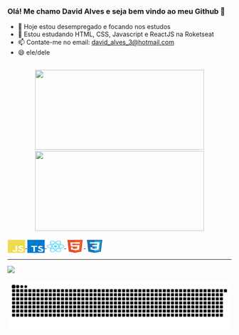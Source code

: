 ### Olá! Me chamo David Alves e seja bem vindo ao meu Github 👋



- 🔭 Hoje estou desempregado e focando nos estudos
- 🌱 Estou estudando HTML, CSS, Javascript e ReactJS na Roketseat
- 📫 Contate-me no email: david_alves_3@hotmail.com
- 😄 ele/dele
<br>
<div align="center">
  <a href="https://github.com/rakunno">
  <img width="380em" height="180em" src="https://github-readme-stats.vercel.app/api?username=rakunno&show_icons=true&theme=dracula&include_all_commits=true&count_private=true"/>
  <img width="380em" height="180em" src="https://github-readme-stats.vercel.app/api/top-langs/?username=rakunno&layout=compact&langs_count=7&theme=dracula"/>
</div>

<div style="display: inline_block"><br>
  <img align="center" alt="Rafa-Js" height="30" width="40" src="https://raw.githubusercontent.com/devicons/devicon/master/icons/javascript/javascript-plain.svg">
  <img align="center" alt="Rafa-Ts" height="30" width="40" src="https://raw.githubusercontent.com/devicons/devicon/master/icons/typescript/typescript-plain.svg">
  <img align="center" alt="Rafa-React" height="30" width="40" src="https://raw.githubusercontent.com/devicons/devicon/master/icons/react/react-original.svg">
  <img align="center" alt="Rafa-HTML" height="30" width="40" src="https://raw.githubusercontent.com/devicons/devicon/master/icons/html5/html5-original.svg">
  <img align="center" alt="Rafa-CSS" height="30" width="40" src="https://raw.githubusercontent.com/devicons/devicon/master/icons/css3/css3-original.svg">
</div>

<hr>

<div>
  <a href="https://github.com/rakunno/" target="_blank"><img src="https://img.shields.io/badge/-LinkedIn-%230077B5?style=for-the-badge&logo=linkedin&logoColor=white" target="_blank"></a>

![Snake animation](https://github.com/rakunno/rakunno/blob/output/github-contribution-grid-snake.svg)

</div>

